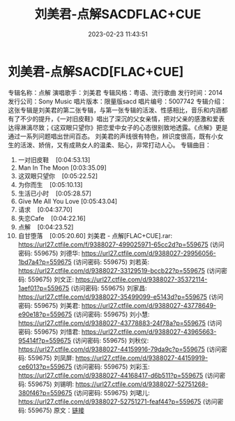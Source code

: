 ﻿---
title: 刘美君-点解SACDFLAC+CUE
date: 2023-02-23 11:43:51
categories: WAV车载音乐、镜像
tags: 华语中文
---
# 刘美君-点解SACD[FLAC+CUE]

专辑名称：点解
演唱歌手：刘美君
专辑风格：粤语、流行歌曲
发行时间：2014
发行公司：Sony Music
唱片版本：限量版sacd
唱片编号：5007742
专辑介绍：
这张专辑是刘美君的第二张专辑，与第一张专辑的活泼、性感相比，音乐和内涵都有了不少的提升，《一对旧皮鞋》唱出了深沉的父女亲情，把对父亲的感激和爱表达得淋漓尽致；《这双眼只望你》把恋爱中女子的心态很别致地透露。《点解》更是通过一系列问题唱出世间百态。
刘美君的声线很有特色，辨识度很高，既有小女生的活泼、娇俏，又有成熟女人的温柔、贴心，非常打动人心。
专辑曲目：
01. 一对旧皮鞋    [0:04:53.13]
02. Man In The Moon
[0:03:35.09]
03. 这双眼只望你    [0:05:22.52]
04. 为你而生    [0:05:10.13]
05. 生活已小时    [0:05:28.57]
06. Give Me All You Love
[0:05:43.04]
07. 请求    [0:04:37.70]
08. 失恋Cafe    [0:04:22.16]
09. 点解    [0:04:23.52]
10. 自甘堕落    [0:05:20.60]
刘美君 - 点解[FLAC+CUE].rar: https://url27.ctfile.com/f/9388027-499025971-65cc2d?p=559675
(访问密码: 559675)
刘德华: https://url27.ctfile.com/d/9388027-29956056-1bd7a4?p=559675
(访问密码: 559675)
刘若英: https://url27.ctfile.com/d/9388027-33129519-bccb22?p=559675
(访问密码: 559675)
刘文正: https://url27.ctfile.com/d/9388027-35372114-1aef01?p=559675
(访问密码: 559675)
刘家昌: https://url27.ctfile.com/d/9388027-35499099-e5143d?p=559675
(访问密码: 559675)
刘美君: https://url27.ctfile.com/d/9388027-43778649-e90e18?p=559675
(访问密码: 559675)
刘小慧: https://url27.ctfile.com/d/9388027-43778883-24f78a?p=559675
(访问密码: 559675)
刘惜君: https://url27.ctfile.com/d/9388027-43965663-95414f?p=559675
(访问密码: 559675)
刘秋仪: https://url27.ctfile.com/d/9388027-44159916-79da9c?p=559675
(访问密码: 559675)
刘凤屏: https://url27.ctfile.com/d/9388027-44159919-ce6013?p=559675
(访问密码: 559675)
刘彩玉: https://url27.ctfile.com/d/9388027-44168417-d6b511?p=559675
(访问密码: 559675)
刘锡明: https://url27.ctfile.com/d/9388027-52751268-380f46?p=559675
(访问密码: 559675)
刘珺儿: https://url27.ctfile.com/d/9388027-52751271-feaf44?p=559675
(访问密码: 559675)
原文：[链接](https://blog.sina.com.cn/s/blog_1647c7e76010310w0.html)